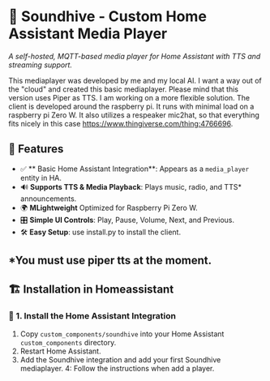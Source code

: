 # 🎵 Soundhive - Custom Home Assistant Media Player
*A self-hosted, MQTT-based media player for Home Assistant with TTS and streaming support.*

This mediaplayer was developed by me and my local AI. I want a way out of the "cloud" and created this basic mediaplayer.
Please mind that this version uses Piper as TTS. I am working on a more flexible solution. The client is developed around the raspberry pi. It runs with minimal load on a raspberry pi Zero W. It also utilizes a respeaker mic2hat, so that everything fits nicely in this case https://www.thingiverse.com/thing:4766696.

## 🚀 Features
- ✅ ** Basic Home Assistant Integration**: Appears as a `media_player` entity in HA.
- 🔊 **Supports TTS & Media Playback**: Plays music, radio, and TTS* announcements.
- 🌍 **MLightweight** Optimized for Raspberry Pi Zero W.
- 🎛️ **Simple UI Controls**: Play, Pause, Volume, Next, and Previous.
- 🛠️ **Easy Setup**: use install.py to install the client.

*You must use piper tts at the moment.
---

## 🏗️ Installation in Homeassistant

### 📌 1. Install the Home Assistant Integration
1. Copy `custom_components/soundhive` into your Home Assistant `custom_components` directory.
2. Restart Home Assistant.
3. Add the Soundhive integration and add your first Soundhive mediaplayer.
4: Follow the instructions when add a player.
